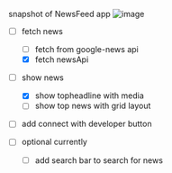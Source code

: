 snapshot of NewsFeed app 
![image](https://user-images.githubusercontent.com/83442510/168147956-34d555dc-58f2-4719-a75b-54c7b50efbe5.png)


 - [ ] fetch news
    - [ ] fetch from google-news api 
    - [x] fetch newsApi 
 - [ ] show news 
    - [x] show topheadline with media 
    - [ ] show top news with grid layout 
 - [ ] add connect with developer button
 
 - [ ] optional currently 
    - [ ] add search bar to search for news 

